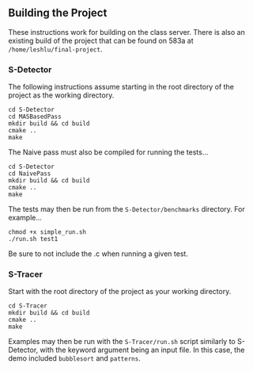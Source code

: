 ## Building the Project

These instructions work for building on the class server. There is also an existing build of the project that can be found on 583a at `/home/leshlu/final-project`. 

### S-Detector 
The following instructions assume starting in the root directory of the project as the working directory.

```
cd S-Detector
cd MASBasedPass
mkdir build && cd build
cmake ..
make
```

The Naive pass must also be compiled for running the tests...
```
cd S-Detector
cd NaivePass
mkdir build && cd build
cmake ..
make
```

The tests may then be run from the `S-Detector/benchmarks` directory. For example... 

```
chmod +x simple_run.sh
./run.sh test1
```

Be sure to not include the .c when running a given test. 

### S-Tracer
Start with the root directory of the project as your working directory.

```
cd S-Tracer
mkdir build && cd build
cmake ..
make
```

Examples may then be run with the `S-Tracer/run.sh` script similarly to S-Detector, with the keyword argument being an input file. In this case, the demo included `bubblesort` and `patterns`. 
